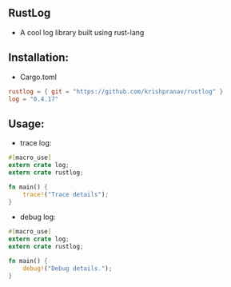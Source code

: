 ## RustLog 

- A cool log library built using rust-lang

## Installation:
- Cargo.toml
```toml
rustlog = { git = "https://github.com/krishpranav/rustlog" }
log = "0.4.17"
```

## Usage:
- trace log:
```rust
#[macro_use]
extern crate log;
extern crate rustlog;

fn main() {
    trace!("Trace details");
}
```

- debug log:
```rust
#[macro_use]
extern crate log;
extern crate rustlog;

fn main() {
    debug!("Debug details.");
}
```
